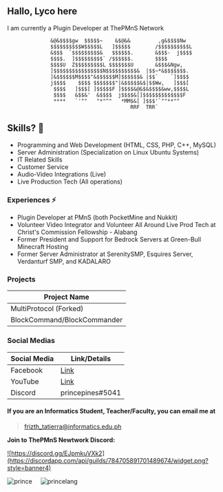 ## Hallo, Lyco here

I am currently a Plugin Developer at ThePMnS Network                                               
     
                  &@&$$$$gw  $$$$$~    &$@&&         ,g&$$$$Nw
                  $$$$$$$$$$W$$$$$L   ]$$$$$        /$$$$$$$$$$L
                  &$$$  `$$$$$$$$$&   $$$$$$.       &$$$-  j$$$$
                  $$$$.  ]$$$$$$$$$` /$$$$$$.       $$$$
                  $$$$U  Z$$$$$$$$$L $$$$$$$U       &$$$&Ngw,
                  ]$$$$$$$$$$$$$$$$N$$$$$$$$$$&  |$$~*&$$$$$$$.
                  ]&$$$$$$M$$$$"&$$$$$$M]$$$$$$& |$$`    `]$$$$
                  j$$$$    $$$$ $$$$$$$"|&$$$$$&$|$$Ww,   ]$$$[
                   $$$$   ]$$$[ ]$$$$$F ]$$$$&@&$&$$$$&ww,$$$$L
                   $$$$   &$$&'  &$$$$  j$$$$&[]$$$$$$$$$$$$$F
                   ****   `'""   "*"^"   *MM$&[ ]$$$'`""**""
                                            RRF  TRR`

## Skills? 🤔
- Programming and Web Development (HTML, CSS, PHP, C++, MySQL)
- Server Administration (Specialization on Linux Ubuntu Systems)
- IT Related Skills
- Customer Service
- Audio-Video Integrations (Live)
- Live Production Tech (All operations)

### Experiences ⚡
- Plugin Developer at PMnS (both PocketMine and Nukkit)
- Volunteer Video Integrator and  Volunteer All Around Live Prod Tech at Christ's Commission Fellowship - Alabang
- Former President and Support for Bedrock Servers at Green-Bull Minecraft Hosting
- Former Server Administrator at SerenitySMP, Esquires Server, Verdanturf SMP, and KADALARO

### Projects
| Project Name |
| ----------- |
| MultiProtocol (Forked)  |
| BlockCommand/BlockCommander |

### Social Medias
| Social Media | Link/Details |
| ----------- | ----------- |
| Facebook  | <a href="https://fb.me/princepiness">Link</a>
| YouTube | <a href="https://www.youtube.com/channel/UCcltou22yjHJpffh88FiVEA">Link</a>
| Discord | princepines#5041 |


#### If you are an Informatics Student, Teacher/Faculty, you can email me at
> frizth_tatierra@informatics.edu.ph

**Join to ThePMnS Newtwork Discord:**

<a href="https://discord.gg/EJpmkuVXk2">![https://discord.gg/EJpmkuVXk2](https://discordapp.com/api/guilds/784705891701489674/widget.png?style=banner4)</a>

![prince](https://github-readme-stats.vercel.app/api?username=Lycol50&show_icons=true)&nbsp;&nbsp;&nbsp;&nbsp;
![princelang](https://github-readme-stats.vercel.app/api/top-langs/?username=Lycol50&layout=compact)

<!--
**Lycol50/Lycol50** is a ✨ _special_ ✨ repository because its `README.md` (this file) appears on your GitHub profile.

Here are some ideas to get you started:

- 🔭 I’m currently working on ...
- 🌱 I’m currently learning ...
- 👯 I’m looking to collaborate on ...
- 🤔 I’m looking for help with ...
- 💬 Ask me about ...
- 📫 How to reach me: ...
- 😄 Pronouns: ...
- ⚡ Fun fact: ...
-->
